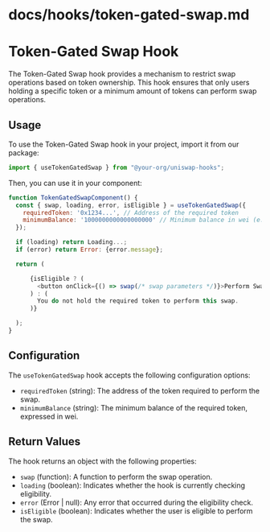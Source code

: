 # docs/hooks/token-gated-swap.md

# Token-Gated Swap Hook

The Token-Gated Swap hook provides a mechanism to restrict swap operations based on token ownership. This hook ensures that only users holding a specific token or a minimum amount of tokens can perform swap operations.

## Usage

To use the Token-Gated Swap hook in your project, import it from our package:

```javascript
import { useTokenGatedSwap } from "@your-org/uniswap-hooks";
```

Then, you can use it in your component:

```javascript
function TokenGatedSwapComponent() {
  const { swap, loading, error, isEligible } = useTokenGatedSwap({
    requiredToken: '0x1234...', // Address of the required token
    minimumBalance: '1000000000000000000' // Minimum balance in wei (e.g., 1 token with 18 decimals)
  });

  if (loading) return Loading...;
  if (error) return Error: {error.message};

  return (

      {isEligible ? (
        <button onClick={() => swap(/* swap parameters */)}>Perform Swap
      ) : (
        You do not hold the required token to perform this swap.
      )}

  );
}
```

## Configuration

The `useTokenGatedSwap` hook accepts the following configuration options:

- `requiredToken` (string): The address of the token required to perform the swap.
- `minimumBalance` (string): The minimum balance of the required token, expressed in wei.

## Return Values

The hook returns an object with the following properties:

- `swap` (function): A function to perform the swap operation.
- `loading` (boolean): Indicates whether the hook is currently checking eligibility.
- `error` (Error | null): Any error that occurred during the eligibility check.
- `isEligible` (boolean): Indicates whether the user is eligible to perform the swap.
